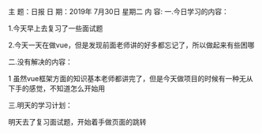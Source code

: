 主 题：日报
日 期：2019年 7月30日 星期二
内 容:
一.今日学习的内容： 

1.今天早上去复习了一些面试题

2.今天一天在做vue，但是发现前面老师讲的好多都忘记了，所以做起来有些困哪

二.没有解决的内容：  

1 虽然vue框架方面的知识基本老师都讲完了，但是今天做项目的时候有一种无从下手的感觉，不知道怎么开始用

三.明天的学习计划： 

明天去了复习面试题，开始着手做页面的跳转